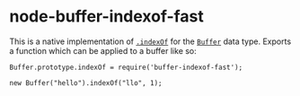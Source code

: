node-buffer-indexof-fast
========================

This is a native implementation of [`.indexOf`](https://developer.mozilla.org/en/docs/Web/JavaScript/Reference/Global_Objects/String/indexOf) for the [`Buffer`](http://nodejs.org/api/buffer.html) data type. Exports a function which can be applied to a buffer like so:

    Buffer.prototype.indexOf = require('buffer-indexof-fast');
    
    new Buffer("hello").indexOf("llo", 1);
